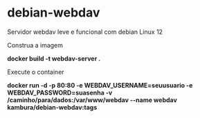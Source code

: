 # debian-webdav

Servidor webdav leve e funcional com debian Linux 12

Construa a imagem

**docker build -t webdav-server .**

Execute o container

**docker run -d -p 80:80 -e WEBDAV_USERNAME=seuusuario -e WEBDAV_PASSWORD=suasenha -v /caminho/para/dados:/var/www/webdav --name webdav kambura/debian-webdav:tags**
